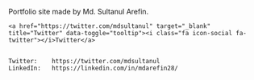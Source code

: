 ﻿
Portfolio site made by Md. Sultanul Arefin.
	

	<a href="https://twitter.com/mdsultanul" target="_blank" title="Twitter" data-toggle="tooltip"><i class="fa icon-social fa-twitter"></i>Twitter</a>
                        
	
	Twitter:	https://twitter.com/mdsultanul
	LinkedIn:	https://linkedin.com/in/mdarefin28/
	
	 